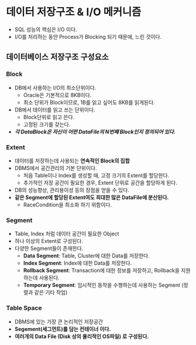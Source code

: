 # 데이터 저장구조 & I/O 메커니즘
- SQL 성능의 핵심은 I/O 이다.
- I/O를 처리하는 동안 Process가 Blocking 되기 때문에, 느린 것이다.

## 데이터베이스 저장구조 구성요소

### Block
- DB에서 사용하는 I/O의 최소단위이다.
  - Oracle은 기본적으로 8KB이다.
  - 최소 단위가 Block이므로, 1B를 읽고 싶어도 8KB를 읽게된다.
- DB에서 데이터를 읽고 쓰는 단위이다.
  - Block단위로 읽고 쓴다. 
  - 고정된 크기를 갖는다.
- ***각 DataBlock은 자신이 어떤 DataFile의 N번째 Block인지 정의되어 있다.***


### Extent
- 데이터를 저장하는데 사용되는 **연속적인 Block의 집합**
- DBMS에서 공간관리의 기본 단위이다.
  - 처음 Table이나 Index를 생성할 때, 고정 크기의 Extent를 할당한다.
  - 추가적인 저장 공간이 필요한 경우, Extent 단위로 공간을 할당하게 된다.
- DB의 성능향상, 관리용이성 등의 장점을 얻을 수 있다.
- **같은 Segment에 할당된 Extent여도 최대한 많은 DataFile에 분산된다.**
  - RaceCondition을 최소화 하기 위함이다.

### Segment
- Table, Index 처럼 데이터 공간이 필요한 Object
- 하나 이상의 Extent로 구성된다.
- 다양한 Segment들이 존재한다.
  - **Data Segment**: Table, Cluster에 대한 Data를 저장한다.
  - **Index Segment**: Index에 대한 Data를 저장한다.
  - **Rollback Segment**: Transaction에 대한 정보를 저장하고, Rollback을 지원하는데 사용된다.
  - **Temporary Segment**: 임시적인 동작을 수행하는데 사용하는 Segment (정렬과 같은 기타 작업)

### Table Space
- DBMS에 있는 가장 큰 논리적인 저장공간
- **Segement(세그먼트)를 담는 컨테이너 이다.**
- **여러개의 Data File (Disk 상의 물리적인 OS파일) 로 구성된다.**
